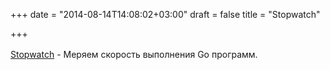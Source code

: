 +++
date = "2014-08-14T14:08:02+03:00"
draft = false
title = "Stopwatch"

+++

<p><a href="https://github.com/fatih/stopwatch" style="line-height: 1.6em;">Stopwatch</a><span style="line-height: 1.6em;">&nbsp;- Меряем скорость выполнения Go программ.</span></p>

